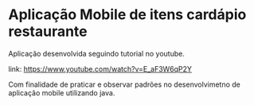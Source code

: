 # Aplicação Mobile de itens cardápio restaurante

Aplicação desenvolvida seguindo tutorial no youtube.

link: <https://www.youtube.com/watch?v=E_aF3W6qP2Y>


Com finalidade de praticar e observar padrões no desenvolvimetno de aplicação mobile utilizando java.
